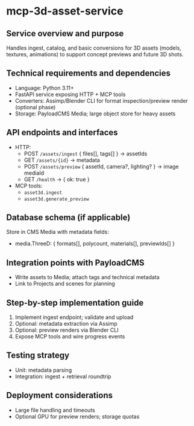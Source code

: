 # mcp-3d-asset-service

## Service overview and purpose
Handles ingest, catalog, and basic conversions for 3D assets (models, textures, animations) to support concept previews and future 3D shots.

## Technical requirements and dependencies
- Language: Python 3.11+
- FastAPI service exposing HTTP + MCP tools
- Converters: Assimp/Blender CLI for format inspection/preview render (optional phase)
- Storage: PayloadCMS Media; large object store for heavy assets

## API endpoints and interfaces
- HTTP:
  - POST `/assets/ingest` { files[], tags[] } → assetIds
  - GET `/assets/{id}` → metadata
  - POST `/assets/preview` { assetId, camera?, lighting? } → image mediaId
  - GET `/health` → { ok: true }
- MCP tools:
  - `asset3d.ingest`
  - `asset3d.generate_preview`

## Database schema (if applicable)
Store in CMS Media with metadata fields:
- media.ThreeD: { formats[], polycount, materials[], previewIds[] }

## Integration points with PayloadCMS
- Write assets to Media; attach tags and technical metadata
- Link to Projects and scenes for planning

## Step-by-step implementation guide
1. Implement ingest endpoint; validate and upload
2. Optional: metadata extraction via Assimp
3. Optional: preview renders via Blender CLI
4. Expose MCP tools and wire progress events

## Testing strategy
- Unit: metadata parsing
- Integration: ingest + retrieval roundtrip

## Deployment considerations
- Large file handling and timeouts
- Optional GPU for preview renders; storage quotas

